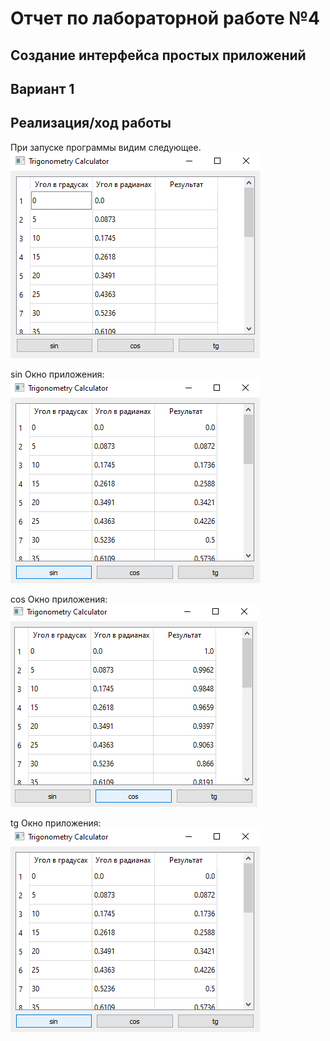 # Отчет по лабораторной работе №4

## Создание интерфейса простых приложений

## Вариант 1

## Реализация/ход работы

При запуске программы видим следующее.
![image](./images/0.png)

sin
Окно приложения:
![image](./images/1.png)

cos
Окно приложения:
![image](./images/2.png)

tg
Окно приложения:
![image](./images/1.png)
